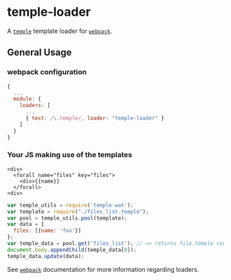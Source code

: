 # temple-loader

A [`temple`](https://github.com/KosyanMedia/temple) template loader for [`webpack`](https://github.com/webpack/webpack).

## General Usage

### webpack configuration

```javascript
{
  ...
  module: {
    loaders: [
      ...
      { test: /\.temple/, loader: "temple-loader" }
    ]
  }
}
```

### Your JS making use of the templates
```files_list.temple
<div>
  <forall name="files" key="files">
    <div>{{name}}
  </forall>
<div>
```
```javascript
var temple_utils = require('temple-wat');
var template = require("./files_list.temple");
var pool = temple_utils.pool(template);
var data = {
  files: [{name: 'foo'}]
};
var temple_data = pool.get('files_list'); // => returns file.temple content as a temple obj
document.body.appendChild(temple_data[0]);
temple_data.update(data);
```

See [`webpack`](https://github.com/webpack/webpack) documentation for more information regarding loaders.

